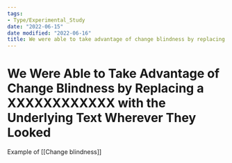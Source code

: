 ```yaml
---
tags:
- Type/Experimental_Study
date: "2022-06-15"
date modified: "2022-06-16"
title: We were able to take advantage of change blindness by replacing a XXXXXXXXXXXX with the underlying text wherever they looked
---
```


# We Were Able to Take Advantage of Change Blindness by Replacing a XXXXXXXXXXXX with the Underlying Text Wherever They Looked
Example of [[Change blindness]]
